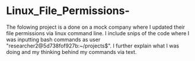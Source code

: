 # Linux_File_Permissions-
The folowing project is a done on a mock company where I updated their file permissions via linux command line.
I include snips of the code where I was inputting bash commands as user "researcher2@5d738fof927b:~/projects$".
I further explain what I was doing and my thinking behind my commands via text. 
